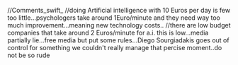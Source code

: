 //Comments_swift_
//doing Artificial intelligence with 10 Euros per day is few too little...psychologers take around 1Euro/minute and they need way too much improvement...meaning new technology costs..
//there are low budget companies that take around 2 Euros/minute  for   a.i. this is low...media partially lie...free media but put some rules...Diego Sourgiadakis goes out of control for something we couldn't really manage that percise moment..do not be so rude
